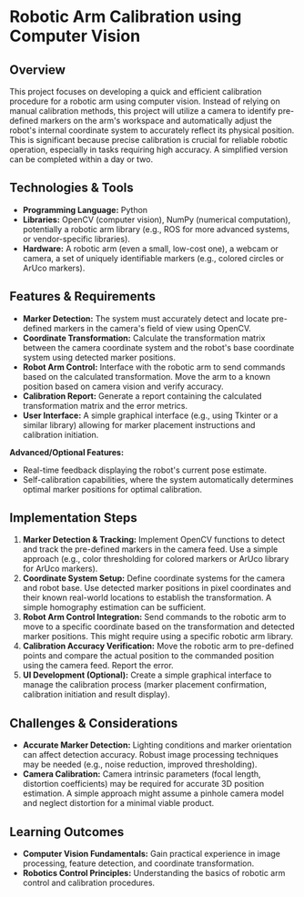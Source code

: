# Robotic Arm Calibration using Computer Vision

## Overview

This project focuses on developing a quick and efficient calibration procedure for a robotic arm using computer vision.  Instead of relying on manual calibration methods, this project will utilize a camera to identify pre-defined markers on the arm's workspace and automatically adjust the robot's internal coordinate system to accurately reflect its physical position. This is significant because precise calibration is crucial for reliable robotic operation, especially in tasks requiring high accuracy. A simplified version can be completed within a day or two.

## Technologies & Tools

* **Programming Language:** Python
* **Libraries:** OpenCV (computer vision), NumPy (numerical computation), potentially a robotic arm library (e.g., ROS for more advanced systems, or vendor-specific libraries).
* **Hardware:** A robotic arm (even a small, low-cost one), a webcam or camera, a set of uniquely identifiable markers (e.g., colored circles or ArUco markers).

## Features & Requirements

- **Marker Detection:** The system must accurately detect and locate pre-defined markers in the camera's field of view using OpenCV.
- **Coordinate Transformation:** Calculate the transformation matrix between the camera coordinate system and the robot's base coordinate system using detected marker positions.
- **Robot Arm Control:**  Interface with the robotic arm to send commands based on the calculated transformation.  Move the arm to a known position based on camera vision and verify accuracy.
- **Calibration Report:** Generate a report containing the calculated transformation matrix and the error metrics.
- **User Interface:** A simple graphical interface (e.g., using Tkinter or a similar library) allowing for marker placement instructions and calibration initiation.

**Advanced/Optional Features:**
- Real-time feedback displaying the robot's current pose estimate.
- Self-calibration capabilities, where the system automatically determines optimal marker positions for optimal calibration.


## Implementation Steps

1. **Marker Detection & Tracking:** Implement OpenCV functions to detect and track the pre-defined markers in the camera feed.  Use a simple approach (e.g., color thresholding for colored markers or ArUco library for ArUco markers).
2. **Coordinate System Setup:** Define coordinate systems for the camera and robot base. Use detected marker positions in pixel coordinates and their known real-world locations to establish the transformation.  A simple homography estimation can be sufficient.
3. **Robot Arm Control Integration:** Send commands to the robotic arm to move to a specific coordinate based on the transformation and detected marker positions. This might require using a specific robotic arm library.
4. **Calibration Accuracy Verification:** Move the robotic arm to pre-defined points and compare the actual position to the commanded position using the camera feed. Report the error.
5. **UI Development (Optional):** Create a simple graphical interface to manage the calibration process (marker placement confirmation, calibration initiation and result display).

## Challenges & Considerations

- **Accurate Marker Detection:** Lighting conditions and marker orientation can affect detection accuracy. Robust image processing techniques may be needed (e.g., noise reduction, improved thresholding).
- **Camera Calibration:** Camera intrinsic parameters (focal length, distortion coefficients) may be required for accurate 3D position estimation.  A simple approach might assume a pinhole camera model and neglect distortion for a minimal viable product.

## Learning Outcomes

- **Computer Vision Fundamentals:** Gain practical experience in image processing, feature detection, and coordinate transformation.
- **Robotics Control Principles:** Understanding the basics of robotic arm control and calibration procedures.

